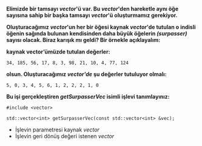 **Elimizde bir tamsayı _vector_'ü var. Bu _vector_'den hareketle aynı öğe sayısına sahip bir başka tamsayı _vector_'ü oluşturmamız gerekiyor.**

**Oluşturacağımız _vector_'un her bir öğesi kaynak _vector_'de tutulan o indisli öğenin sağında bulunan kendisinden daha büyük öğelerin _(surpasser)_ sayısı olacak. Biraz karışık mı geldi? Bir örnekle açıklayalım:**

**kaynak vector’ümüzde tutulan değerler:**

```
34, 185, 56, 17, 8, 3, 98, 21, 10, 4, 77, 124
```

__olsun. Oluşturacağımız *vector'de* şu değerler tutuluyor olmalı:__

```
5, 0, 3, 4, 5, 6, 1, 2, 2, 2, 1, 0
```

__Bu işi gerçekleştiren *getSurpasserVec* isimli işlevi tanımlayınız:__

```
#include <vector>
 
std::vector<int> getSurpasserVec(const std::vector<int> &vec);
```

+ İşlevin parametresi kaynak _vector_
+ İşlevin geri dönüş değeri istenen _vector_
